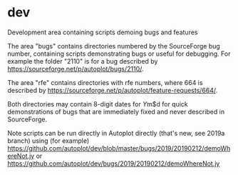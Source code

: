 # dev
Development area containing scripts demoing bugs and features

The area "bugs" contains directories numbered by the SourceForge bug number, containing scripts 
demonstrating bugs or useful for debugging.  For example the folder "2110" is for a bug described by 
https://sourceforge.net/p/autoplot/bugs/2110/.

The area "rfe" contains directories with rfe numbers, where 664 is described by 
https://sourceforge.net/p/autoplot/feature-requests/664/.  

Both directories may contain 8-digit dates for $Y$m$d for quick demonstrations of bugs that are immediately 
fixed and never described in SourceForge.

Note scripts can be run directly in Autoplot directly (that's new, see 2019a branch) using (for example) https://github.com/autoplot/dev/blob/master/bugs/2019/20190212/demoWhereNot.jy or https://github.com/autoplot/dev/bugs/2019/20190212/demoWhereNot.jy

